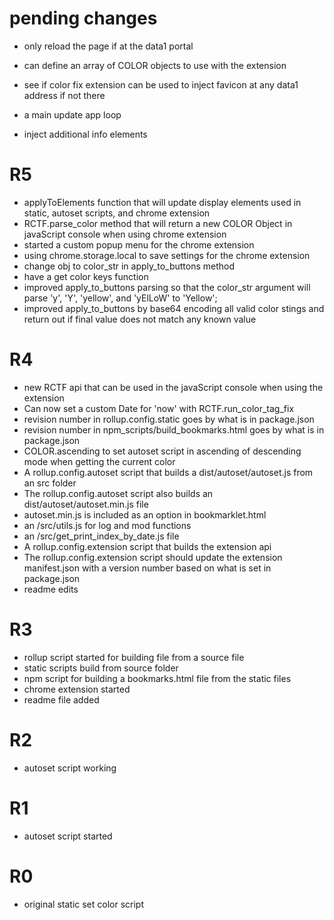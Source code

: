 # pending changes

* only reload the page if at the data1 portal

* can define an array of COLOR objects to use with the extension

* see if color fix extension can be used to inject favicon at any data1 address if not there
* a main update app loop
* inject additional info elements


# R5
* applyToElements function that will update display elements used in static, autoset scripts, and chrome extension
* RCTF.parse_color method that will return a new COLOR Object in javaScript console when using chrome extension
* started a custom popup menu for the chrome extension
* using chrome.storage.local to save settings for the chrome extension
* change obj to color\_str in apply\_to\_buttons method
* have a get color keys function
* improved apply\_to\_buttons parsing so that the color_str argument will parse 'y', 'Y', 'yellow', and 'yElLoW' to 'Yellow';
* improved apply\_to\_buttons by base64 encoding all valid color stings and return out if final value does not match any known value

# R4
* new RCTF api that can be used in the javaScript console when using the extension
* Can now set a custom Date for 'now' with RCTF.run\_color\_tag\_fix
* revision number in rollup.config.static goes by what is in package.json
* revision number in npm\_scripts/build_bookmarks.html goes by what is in package.json
* COLOR.ascending to set autoset script in ascending of descending mode when getting the current color
* A rollup.config.autoset script that builds a dist/autoset/autoset.js from an src folder
* The rollup.config.autoset script also builds an dist/autoset/autoset.min.js file
* autoset.min.js is included as an option in bookmarklet.html
* an /src/utils.js for log and mod functions
* an /src/get\_print\_index\_by\_date.js file
* A rollup.config.extension script that builds the extension api
* The rollup.config.extension script should update the extension manifest.json with a version number based on what is set in package.json
* readme edits

# R3
* rollup script started for building file from a source file
* static scripts build from source folder
* npm script for building a bookmarks.html file from the static files
* chrome extension started
* readme file added

# R2
* autoset script working

# R1
* autoset script started

# R0
* original static set color script



